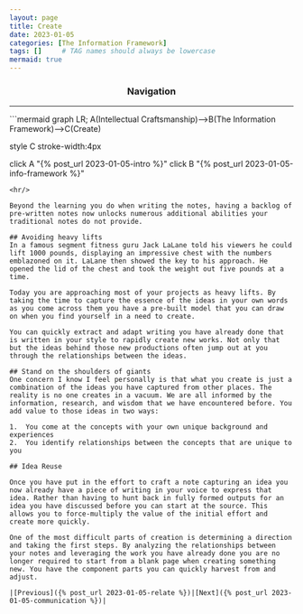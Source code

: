 ```yaml
---
layout: page
title: Create
date: 2023-01-05
categories: [The Information Framework]
tags: []     # TAG names should always be lowercase
mermaid: true
---
```

<center><h3>Navigation</h3></center>
<hr/>
```mermaid
graph LR;
  A(Intellectual Craftsmanship)-->B(The Information Framework)-->C(Create)

  style C stroke-width:4px

  click A "{% post_url 2023-01-05-intro %}"
  click B "{% post_url 2023-01-05-info-framework %}"
```
<hr/>

Beyond the learning you do when writing the notes, having a backlog of pre-written notes now unlocks numerous additional abilities your traditional notes do not provide.

## Avoiding heavy lifts
In a famous segment fitness guru Jack LaLane told his viewers he could lift 1000 pounds, displaying an impressive chest with the numbers emblazoned on it. LaLane then showed the key to his approach. He opened the lid of the chest and took the weight out five pounds at a time.

Today you are approaching most of your projects as heavy lifts. By taking the time to capture the essence of the ideas in your own words as you come across them you have a pre-built model that you can draw on when you find yourself in a need to create.

You can quickly extract and adapt writing you have already done that is written in your style to rapidly create new works. Not only that but the ideas behind those new productions often jump out at you through the relationships between the ideas.

## Stand on the shoulders of giants
One concern I know I feel personally is that what you create is just a combination of the ideas you have captured from other places. The reality is no one creates in a vacuum. We are all informed by the information, research, and wisdom that we have encountered before. You add value to those ideas in two ways:

1.	You come at the concepts with your own unique background and experiences
2.	You identify relationships between the concepts that are unique to you

## Idea Reuse

Once you have put in the effort to craft a note capturing an idea you now already have a piece of writing in your voice to express that idea. Rather than having to hunt back in fully formed outputs for an idea you have discussed before you can start at the source. This allows you to force-multiply the value of the initial effort and create more quickly.

One of the most difficult parts of creation is determining a direction and taking the first steps. By analyzing the relationships between your notes and leveraging the work you have already done you are no longer required to start from a blank page when creating something new. You have the component parts you can quickly harvest from and adjust.

|[Previous]({% post_url 2023-01-05-relate %})|[Next]({% post_url 2023-01-05-communication %})|